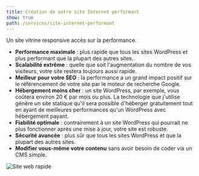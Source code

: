 ```yaml
---
title: Création de votre site Internet performant
show: true
path: /services/site-internet-performant
---
```


Un site vitrine responsive accès sur la performance.

- **Performance maximale** : plus rapide que tous les sites WordPress et plus performant que la plupart des autres sites.
- **Scalabilité extrême** : quelle que soit l'augmentation du nombre de vos visiteurs, votre site restera toujours aussi rapide.
- **Meilleur pour votre SEO** : la performance a un grand impact positif sur le référencement de votre site par le moteur de recherche Google.
- **Hébergement moins cher** : un site WordPress, par exemple, vous coûtera environ 20 € par mois ou plus. La technologie que j'utilise génère un site statique qu'il sera possible d'héberger gratuitement tout en ayant de meilleures performances qu'un WordPress avec hébergement payant.
- **Fiabilité optimale** : contrairement à un site WordPress qui pourrait ne plus fonctionner après une mise à jour, votre site est robuste.
- **Sécurité avancée** : plus sûr que tous les sites WordPress et que la plupart des autres sites.
- **Modifier vous-même votre contenu** sans avoir besoin de coder via un CMS simple.

![Site web rapide](/img/wepb_1078/criticalcss-optimised-website-illustration.webp "Site web rapide")
